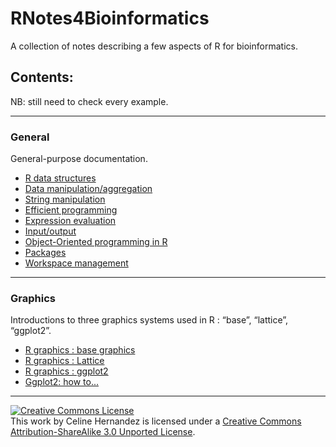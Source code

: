 RNotes4Bioinformatics
=====================

A collection of notes describing a few aspects of R for bioinformatics.

Contents:  
--------------------------------------------------------------------------------

NB: still need to check every example.  

-----

### General

General-purpose documentation.

* [R data structures](General/dataStructures.html)
* [Data manipulation/aggregation](General/dataManipulationAggregation.html)
* [String manipulation](General/stringManipulation.html)
* [Efficient programming](General/efficientProgramming.html)
* [Expression evaluation](General/expressionEvaluation.html)
* [Input/output](General/inputOutput.html)
* [Object-Oriented programming in R](General/objectOrientedProgramming.html)
* [Packages](General/packageConstruction.html)
* [Workspace management](General/workspaceManagement.html)


-----

### Graphics

Introductions to three graphics systems used in R : &#8220;base&#8221;, &#8220;lattice&#8221;, &#8220;ggplot2&#8221;.  

* [R graphics : base graphics](Graphics/base.html)
* [R graphics : Lattice](Graphics/lattice.html)
* [R graphics : ggplot2](Graphics/ggplot2.html)
* [Ggplot2: how to...](Graphics/ggplot2_howtos.html)

-----

<a rel="license" href="http://creativecommons.org/licenses/by-sa/3.0/deed.en_US"><img alt="Creative Commons License" style="border-width:0" src="http://i.creativecommons.org/l/by-sa/3.0/80x15.png" /></a><br />This work by <span xmlns:cc="http://creativecommons.org/ns#" property="cc:attributionName">Celine Hernandez</span> is licensed under a <a rel="license" href="http://creativecommons.org/licenses/by-sa/3.0/deed.en_US">Creative Commons Attribution-ShareAlike 3.0 Unported License</a>.
